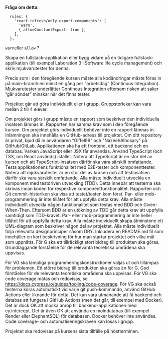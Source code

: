 **Fråga om detta:**

```
  rules: {
    'react-refresh/only-export-components': [
      'warn',
      { allowConstantExport: true },
    ],
  },
```

`warn`eller `allow` ?

Skapa en fullstack-applikation eller bygg vidare på en tidigare fullstack-applikation (till exempel Laboration 3 i Software life cycle management) och skriv mjukvarutester för denna.

Precis som i den föregående kursen måste alla kodändringar måste föras in på main-branch:en minst en gång per “arbetsdag” (Continous Integration). Mjukvarutester underlättar Continous Integration eftersom risken att saker “går sönder” minskar när det finns tester.

Projektet går att göra individuellt eller i grupp. Gruppstorlekar kan vara mellan 2 till 4 elever.

Om projektet görs i grupp måste en rapport som beskriver den individuella insatsen lämnas in. Rapporten har samma krav som i den föregående kursen.
Om projektet görs individuellt behöver inte en rapport lämnas in. Inlämningen ska innehålla en GitHub-adress till projektet. Om ditt repository är privat, bjud då in användaren “Giffel99” och "NazeehAlhosary" på GitHub/GitLab.
Applikationen ska ha ett frontend, ett backend och en databas.
Varken JavaScript eller JSX får användas. Använd TypeScript (och TSX, om React används) istället. Notera att TypeScript är en stor del av kursen och att TypeScript-insatsen därför ska vara särskilt omfattande.
Testa applikationens funktionalitet med E2E-tester och komponenttester. Notera att mjukvarutester är en stor del av kursen och att testinsatsen därför ska vara särskilt omfattande.
Alla måste individuellt utveckla en komponent med testdriven utveckling (TDD). Detta innebär att testerna ska skrivas innan koden för respektive komponentfunktionalitet. Rapporten och Git commit-historiken ska visa att testet/testen kom först. Par- eller mob-programmering är inte tillåtet för att uppfylla detta krav.
Alla måste individuellt utveckla någon funktionalitet som testas med BDD och Given-When-Then. Eftersom BDD är en utökning av TDD går detta krav att uppfylla samtidigt som TDD-kravet. Par- eller mob-programmering är inte heller tillåtet för att uppfylla detta krav.
Alla måste individuellt skapa åtminstone ett UML-diagram som beskriver någon del av projektet.
Alla måste individuellt följa relevanta designprinciper såsom DRY.
Inkludera en README.md fil som innehåller en kort beskrivning för hur man startar projektet och vilka mål som uppnåtts.
För G ska ett tillräckligt stort bidrag till produkten ska göras. Grundläggande förståelse för de relevanta teoretiska områdena ska uppvisas.

För VG ska lämpliga programmeringskonstruktioner väljas ut och tillämpas för problemen. Ett större bidrag till produkten ska göras än för G. God förståelse för de relevanta teoretiska områdena ska uppvisas. För VG ska code coverage mätas och redovisas, se https://docs.cypress.io/guides/tooling/code-coverage. För VG ska också testerna köras automatiskt vid varje git push-kommando, använd GitHub Actions eller liknande för detta. Det kan vara utmanande att få backend och databas att fungera i GitHub Actions (men det går, till exempel med Docker). Det är dock OK att mocka anrop till backend-applikationen med cy.intercept. Det är även OK att använda en molndatabas (till exempel Render eller ElephantSQL) för databasen. Docker behöver inte användas. Code coverage- och automatiseringskraven kan lösas i grupp.

Projektet ska redovisas på kursens sista tillfälle på höstterminen.

```

```

